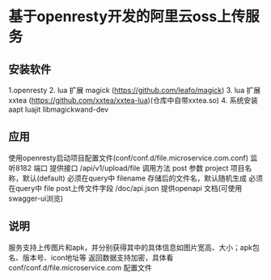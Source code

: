# 基于openresty开发的阿里云oss上传服务
## 安装软件
1.openresty
2. lua 扩展 magick (https://github.com/leafo/magick)
3. lua 扩展  xxtea (https://github.com/xxtea/xxtea-lua)(仓库中自带xxtea.so)
4. 系统安装 aapt  luajit libmagickwand-dev 
## 应用
使用openresty启动项目配置文件(conf/conf.d/file.microservice.com.conf) 监听8182 端口
提供接口 /api/v1/upload/file
调用方法 post
参数  project 项目名称，默认(default) 必须在query中
      filename 存储后的文件名，默认随机生成 必须在query中
	  file post上传文件字段
/doc/api.json 提供openapi 文档(可使用swagger-ui浏览)
## 说明
服务支持上传图片和apk，并分别获得其中的具体信息如图片宽高、大小；apk包名、版本号、icon地址等
返回数据支持加密，具体看conf/conf.d/file.microservice.com 配置文件

